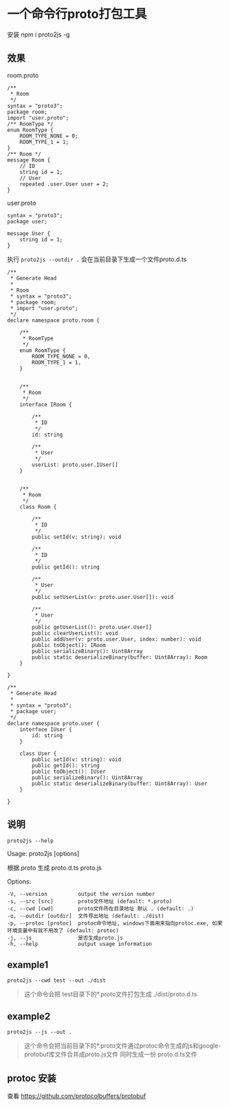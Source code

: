 # 一个命令行proto打包工具
安装 npm i proto2js -g
## 效果
room.proto
```
/**
 * Room
 */
syntax = "proto3";
package room;
import "user.proto";
/** RoomType */
enum RoomType {
    ROOM_TYPE_NONE = 0;
    ROOM_TYPE_1 = 1;
}
/** Room */
message Room {
    // ID
    string id = 1;
    // User
    repeated .user.User user = 2;
}
```
user.proto
```
syntax = "proto3";
package user;

message User {
    string id = 1;
}
```
执行 ``proto2js --outdir .`` 会在当前目录下生成一个文件proto.d.ts
```
/**
 * Generate Head
 * 
 * Room
 * syntax = "proto3";
 * package room;
 * import "user.proto";
 */
declare namespace proto.room {

    /**
     * RoomType
     */
    enum RoomType {
        ROOM_TYPE_NONE = 0,
        ROOM_TYPE_1 = 1,
    }


    /**
     * Room
     */
    interface IRoom {

        /**
         * ID
         */
        id: string

        /**
         * User
         */
        userList: proto.user.IUser[]
    }


    /**
     * Room
     */
    class Room {

        /**
         * ID
         */
        public setId(v: string): void

        /**
         * ID
         */
        public getId(): string

        /**
         * User
         */
        public setUserList(v: proto.user.User[]): void

        /**
         * User
         */
        public getUserList(): proto.user.User[]
        public clearUserList(): void
        public addUser(v: proto.user.User, index: number): void
        public toObject(): IRoom
        public serializeBinary(): Uint8Array
        public static deserializeBinary(buffer: Uint8Array): Room
    }

}

/**
 * Generate Head
 * 
 * syntax = "proto3";
 * package user;
 */
declare namespace proto.user {
    interface IUser {
        id: string
    }

    class User {
        public setId(v: string): void
        public getId(): string
        public toObject(): IUser
        public serializeBinary(): Uint8Array
        public static deserializeBinary(buffer: Uint8Array): User
    }

}
```

## 说明
`` proto2js --help ``

  Usage: proto2js [options]

  根据.proto 生成 proto.d.ts proto.js

  Options:

    -V, --version          output the version number
    -s, --src [src]        proto文件地址 (default: *.proto)
    -c, --cwd [cwd]        proto文件所在目录地址 默认 . (default: .)
    -o, --outdir [outdir]  文件导出地址 (default: ./dist)
    -p, --protoc [protoc]  protoc命令地址, windows下面用来指向protoc.exe, 如果环境变量中有就不用改了 (default: protoc)
    -j, --js               是否生成proto.js
    -h, --help             output usage information

## example1
``proto2js --cwd test --out ./dist``
> 这个命令会把 test目录下的*.proto文件打包生成 ./dist/proto.d.ts
## example2
``proto2js --js --out .`` 
> 这个命令会把当前目录下的*.proto文件通过protoc命令生成的js和google-protobuf库文件合并成proto.js文件
> 同时生成一份 proto.d.ts文件

## protoc 安装
查看 https://github.com/protocolbuffers/protobuf